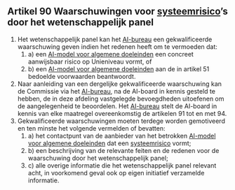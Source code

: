 ## Artikel 90 Waarschuwingen voor [systeemrisico](a3.md#^sysrisk)’s door het wetenschappelijk panel

1. Het wetenschappelijk panel kan het [AI-bureau](a3.md#^aibur) een gekwalificeerde waarschuwing geven indien het redenen heeft om te vermoeden dat:
	1. a) een [AI-model voor algemene doeleinden](a3.md#^gpai) een concreet aanwijsbaar risico op Unieniveau vormt, of
	2. b) een [AI-model voor algemene doeleinden](a3.md#^gpai) aan de in artikel 51 bedoelde voorwaarden beantwoordt.
2. Naar aanleiding van een dergelijke gekwalificeerde waarschuwing kan de Commissie via het [AI-bureau](a3.md#^aibur), na de AI-board in kennis gesteld te hebben, de in deze afdeling vastgelegde bevoegdheden uitoefenen om de aangelegenheid te beoordelen. Het [AI-bureau](a3.md#^aibur) stelt de AI-board in kennis van elke maatregel overeenkomstig de artikelen 91 tot en met 94.
3. Gekwalificeerde waarschuwingen moeten terdege worden gemotiveerd en ten minste het volgende vermelden of bevatten:
	1. a) het contactpunt van de aanbieder van het betrokken [AI-model voor algemene doeleinden](a3.md#^gpai) dat een [systeemrisico](a3.md#^sysrisk) vormt;
	2. b) een beschrijving van de relevante feiten en de redenen voor de waarschuwing door het wetenschappelijk panel;
	3. c) alle overige informatie die het wetenschappelijk panel relevant acht, in voorkomend geval ook op eigen initiatief verzamelde informatie.